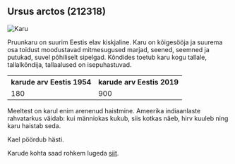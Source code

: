 <html>
<body>
<h2>Ursus arctos (212318) </h2>
<img src="https://upload.wikimedia.org/wikipedia/commons/thumb/c/c0/Brown_Bear_us_fish_2.jpg/440px-Brown_Bear_us_fish_2.jpg" alt="Karu">
<p>
Pruunkaru on suurim Eestis elav kiskjaline. Karu on kõigesööja ja suurema osa toidust moodustavad mitmesugused marjad, seened, seemned ja putukad, suvel põhiliselt sipelgad. Kõndides toetub karu kogu tallale, tallalkõndija, tallaalused on isepuhastuvad.
</p>
<table>
  <tr>
    <th>karude arv Eestis 1954</th>
    <th>karude arv Eestis 2019</th>
  </tr>
  <tr>
    <td>180</td>
    <td>900</td>
  </tr>
</table>
<p>
Meeltest on karul enim arenenud haistmine. Ameerika indiaanlaste rahvatarkus väidab: kui männiokas kukub, siis kotkas näeb, hirv kuuleb ning karu haistab seda.

Kael pöördub hästi.
</p>
Karude kohta saad rohkem lugeda <a href="https://taltech.ee/">siit</a>.

</body>
</html>
